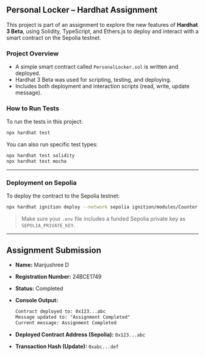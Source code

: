 ## Personal Locker – Hardhat Assignment  

This project is part of an assignment to explore the new features of **Hardhat 3 Beta**, using Solidity, TypeScript, and Ethers.js to deploy and interact with a smart contract on the Sepolia testnet.

### Project Overview

* A simple smart contract called `PersonalLocker.sol` is written and deployed.
* Hardhat 3 Beta was used for scripting, testing, and deploying.
* Includes both deployment and interaction scripts (read, write, update message).


###  How to Run Tests

To run the tests in this project:

```bash
npx hardhat test
```

You can also run specific test types:

```bash 
npx hardhat test solidity
npx hardhat test mocha
```

---

### Deployment on Sepolia

To deploy the contract to the Sepolia testnet:

```bash
npx hardhat ignition deploy --network sepolia ignition/modules/Counter.ts
```

> Make sure your `.env` file includes a funded Sepolia private key as `SEPOLIA_PRIVATE_KEY`.

---

##  Assignment Submission

* **Name:** Manjushree D
* **Registration Number:** 24BCE1749
* **Status:**  Completed
* **Console Output:**

  ```txt
  Contract deployed to: 0x123...abc
  Message updated to: "Assignment Completed"
  Current message: Assignment Completed
  ```
* **Deployed Contract Address (Sepolia):** `0x123...abc`
* **Transaction Hash (Update):** `0xabc...def`

